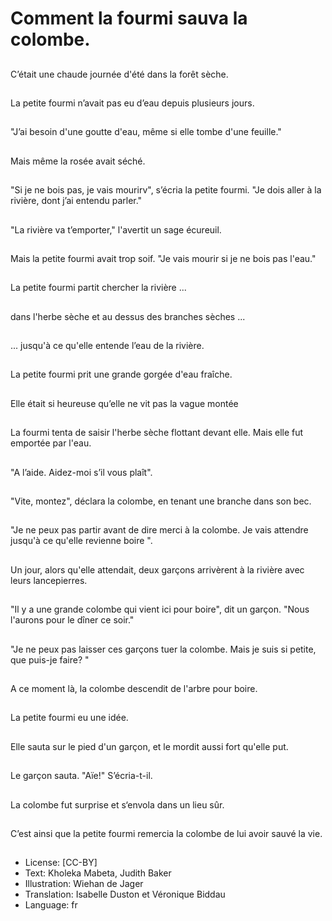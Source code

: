 # Comment la fourmi sauva la colombe.

##
C’était une chaude
journée d'été dans la
forêt sèche.

##
La petite fourmi n’avait
pas eu d’eau depuis
plusieurs jours.

##
"J’ai besoin d'une
goutte d'eau, même si
elle tombe d'une
feuille."

##
Mais même la rosée
avait séché.

##
"Si je ne bois pas, je
vais mourirv", s’écria la
petite fourmi.
"Je dois aller à la
rivière, dont j’ai
entendu parler."

##
"La rivière va
t’emporter," l'avertit un
sage écureuil.

##
Mais la petite fourmi
avait trop soif. "Je vais
mourir si je ne bois pas
l'eau."

##
La petite fourmi partit
chercher la rivière ...

##
dans l'herbe sèche et
au dessus des branches
sèches ...

##
... jusqu'à ce qu'elle
entende l’eau de la
rivière.

##
La petite fourmi prit
une grande gorgée
d'eau fraîche.

##
Elle était si heureuse
qu’elle ne vit pas la
vague montée

##
La fourmi tenta de
saisir l'herbe sèche
flottant devant elle.
Mais elle fut emportée
par l'eau.

##
"A l’aide. Aidez-moi s’il
vous plaît".

##
"Vite, montez", déclara
la colombe, en tenant
une branche dans son
bec.

##

##
"Je ne peux pas partir
avant de dire merci à la
colombe. Je vais
attendre jusqu'à ce
qu'elle revienne boire ".

##
Un jour, alors qu'elle
attendait, deux garçons
arrivèrent à la rivière
avec leurs lancepierres.

##
"Il y a une grande
colombe qui vient ici
pour boire", dit un
garçon. "Nous l'aurons
pour le dîner ce soir."

##

##
"Je ne peux pas laisser
ces garçons tuer la
colombe. Mais je suis si
petite, que puis-je faire?
"

##
A ce moment là, la
colombe descendit de
l'arbre pour boire.

##

##
La petite fourmi eu une
idée.

##
Elle sauta sur le pied
d'un garçon, et le
mordit aussi fort qu'elle
put.

##
Le garçon sauta. "Aïe!"
S’écria-t-il.

##
La colombe fut surprise
et s‘envola dans un lieu
sûr.

##
C’est ainsi que la petite
fourmi remercia la
colombe de lui avoir
sauvé la vie.

##
* License: [CC-BY]
* Text: Kholeka Mabeta, Judith Baker
* Illustration: Wiehan de Jager
* Translation: Isabelle Duston et Véronique Biddau
* Language: fr
